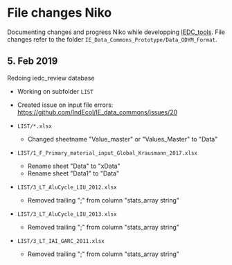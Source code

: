 # File changes Niko

Documenting changes and progress Niko while developping [IEDC_tools](https://github.com/IndEcol/IEDC_tools). 
File changes refer to the folder `IE_Data_Commons_Prototype/Data_ODYM_Format`. 

## 5. Feb 2019

Redoing iedc_review database

- Working on subfolder `LIST` 

- Created issue on input file errors: https://github.com/IndEcol/IE_data_commons/issues/20

- `LIST/*.xlsx`
  - Changed sheetname "Value_master" or "Values_Master" to "Data"
  
- `LIST/1_F_Primary_material_input_Global_Krausmann_2017.xlsx`
  - Rename sheet "Data" to "xData"
  - Rename sheet "Data1" to "Data" 
  
- `LIST/3_LT_AluCycle_LIU_2012.xlsx`
  - Removed trailing ";" from column "stats_array string"

- `LIST/3_LT_AluCycle_LIU_2013.xlsx`
  - Removed trailing ";" from column "stats_array string"
  
- `LIST/3_LT_IAI_GARC_2011.xlsx`
  - Removed trailing ";" from column "stats_array string"


